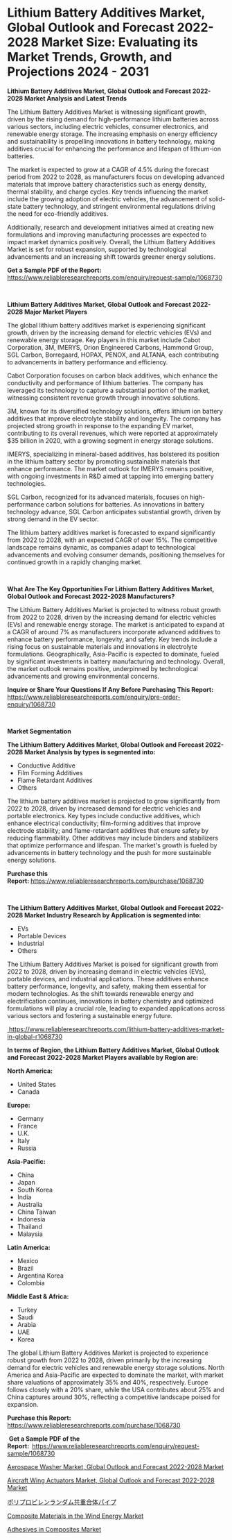 <p><h1>Lithium Battery Additives Market, Global Outlook and Forecast 2022-2028 Market Size: Evaluating its Market Trends, Growth, and Projections 2024 - 2031</h1></p><p><strong>Lithium Battery Additives Market, Global Outlook and Forecast 2022-2028 Market Analysis and Latest Trends</strong></p>
<p><p>The Lithium Battery Additives Market is witnessing significant growth, driven by the rising demand for high-performance lithium batteries across various sectors, including electric vehicles, consumer electronics, and renewable energy storage. The increasing emphasis on energy efficiency and sustainability is propelling innovations in battery technology, making additives crucial for enhancing the performance and lifespan of lithium-ion batteries.</p><p>The market is expected to grow at a CAGR of 4.5% during the forecast period from 2022 to 2028, as manufacturers focus on developing advanced materials that improve battery characteristics such as energy density, thermal stability, and charge cycles. Key trends influencing the market include the growing adoption of electric vehicles, the advancement of solid-state battery technology, and stringent environmental regulations driving the need for eco-friendly additives.</p><p>Additionally, research and development initiatives aimed at creating new formulations and improving manufacturing processes are expected to impact market dynamics positively. Overall, the Lithium Battery Additives Market is set for robust expansion, supported by technological advancements and an increasing shift towards greener energy solutions.</p></p>
<p><strong>Get a Sample PDF of the Report:&nbsp;</strong> <a href="https://www.reliableresearchreports.com/enquiry/request-sample/1068730">https://www.reliableresearchreports.com/enquiry/request-sample/1068730</a></p>
<p>&nbsp;</p>
<p><strong>Lithium Battery Additives Market, Global Outlook and Forecast 2022-2028 Major Market Players</strong></p>
<p><p>The global lithium battery additives market is experiencing significant growth, driven by the increasing demand for electric vehicles (EVs) and renewable energy storage. Key players in this market include Cabot Corporation, 3M, IMERYS, Orion Engineered Carbons, Hammond Group, SGL Carbon, Borregaard, HOPAX, PENOX, and ALTANA, each contributing to advancements in battery performance and efficiency.</p><p>Cabot Corporation focuses on carbon black additives, which enhance the conductivity and performance of lithium batteries. The company has leveraged its technology to capture a substantial portion of the market, witnessing consistent revenue growth through innovative solutions.</p><p>3M, known for its diversified technology solutions, offers lithium ion battery additives that improve electrolyte stability and longevity. The company has projected strong growth in response to the expanding EV market, contributing to its overall revenues, which were reported at approximately $35 billion in 2020, with a growing segment in energy storage solutions.</p><p>IMERYS, specializing in mineral-based additives, has bolstered its position in the lithium battery sector by promoting sustainable materials that enhance performance. The market outlook for IMERYS remains positive, with ongoing investments in R&D aimed at tapping into emerging battery technologies.</p><p>SGL Carbon, recognized for its advanced materials, focuses on high-performance carbon solutions for batteries. As innovations in battery technology advance, SGL Carbon anticipates substantial growth, driven by strong demand in the EV sector.</p><p>The lithium battery additives market is forecasted to expand significantly from 2022 to 2028, with an expected CAGR of over 15%. The competitive landscape remains dynamic, as companies adapt to technological advancements and evolving consumer demands, positioning themselves for continued growth in a rapidly changing market.</p></p>
<p>&nbsp;</p>
<p><strong>What Are The Key Opportunities For Lithium Battery Additives Market, Global Outlook and Forecast 2022-2028 Manufacturers?</strong></p>
<p><p>The Lithium Battery Additives Market is projected to witness robust growth from 2022 to 2028, driven by the increasing demand for electric vehicles (EVs) and renewable energy storage. The market is anticipated to expand at a CAGR of around 7% as manufacturers incorporate advanced additives to enhance battery performance, longevity, and safety. Key trends include a rising focus on sustainable materials and innovations in electrolyte formulations. Geographically, Asia-Pacific is expected to dominate, fueled by significant investments in battery manufacturing and technology. Overall, the market outlook remains positive, underpinned by technological advancements and growing environmental concerns.</p></p>
<p><strong>Inquire or Share Your Questions If Any Before Purchasing This Report:</strong> <a href="https://www.reliableresearchreports.com/enquiry/pre-order-enquiry/1068730">https://www.reliableresearchreports.com/enquiry/pre-order-enquiry/1068730</a></p>
<p>&nbsp;</p>
<p><strong>Market Segmentation</strong></p>
<p><strong>The Lithium Battery Additives Market, Global Outlook and Forecast 2022-2028 Market Analysis by types is segmented into:</strong></p>
<p><ul><li>Conductive Additive</li><li>Film Forming Additives</li><li>Flame Retardant Additives</li><li>Others</li></ul></p>
<p><p>The lithium battery additives market is projected to grow significantly from 2022 to 2028, driven by increased demand for electric vehicles and portable electronics. Key types include conductive additives, which enhance electrical conductivity; film-forming additives that improve electrode stability; and flame-retardant additives that ensure safety by reducing flammability. Other additives may include binders and stabilizers that optimize performance and lifespan. The market's growth is fueled by advancements in battery technology and the push for more sustainable energy solutions.</p></p>
<p><strong>Purchase this Report:&nbsp;</strong><a href="https://www.reliableresearchreports.com/purchase/1068730">https://www.reliableresearchreports.com/purchase/1068730</a></p>
<p>&nbsp;</p>
<p><strong>The Lithium Battery Additives Market, Global Outlook and Forecast 2022-2028 Market Industry Research by Application is segmented into:</strong></p>
<p><ul><li>EVs</li><li>Portable Devices</li><li>Industrial</li><li>Others</li></ul></p>
<p><p>The Lithium Battery Additives Market is poised for significant growth from 2022 to 2028, driven by increasing demand in electric vehicles (EVs), portable devices, and industrial applications. These additives enhance battery performance, longevity, and safety, making them essential for modern technologies. As the shift towards renewable energy and electrification continues, innovations in battery chemistry and optimized formulations will play a crucial role, leading to expanded applications across various sectors and fostering a sustainable energy future.</p></p>
<p><a href="https://www.reliableresearchreports.com/lithium-battery-additives-market-in-global-r1068730">&nbsp;https://www.reliableresearchreports.com/lithium-battery-additives-market-in-global-r1068730</a></p>
<p><strong>In terms of Region, the Lithium Battery Additives Market, Global Outlook and Forecast 2022-2028 Market Players available by Region are:</strong></p>
<p>
    <p> <strong> North America: </strong>
        <ul>
            <li>United States</li>
            <li>Canada</li>
        </ul>
        </p> 
    <p> <strong> Europe: </strong>
        <ul>
            <li>Germany</li>
            <li>France</li>
            <li>U.K.</li>
            <li>Italy</li>
            <li>Russia</li>
        </ul>
        </p> 
    <p> <strong> Asia-Pacific: </strong>
        <ul>
            <li>China</li>
            <li>Japan</li>
            <li>South Korea</li>
            <li>India</li>
            <li>Australia</li>
            <li>China Taiwan</li>
            <li>Indonesia</li>
            <li>Thailand</li>
            <li>Malaysia</li>
        </ul>
        </p> 
    <p> <strong> Latin America: </strong>
        <ul>
            <li>Mexico</li>
            <li>Brazil</li>
            <li>Argentina Korea</li>
            <li>Colombia</li>
        </ul>
        </p> 
    <p> <strong> Middle East & Africa: </strong>
        <ul>
            <li>Turkey</li>
            <li>Saudi</li>
            <li>Arabia</li>
            <li>UAE</li>
            <li>Korea</li>
        </ul>
    </p>
    </p>
<p><p>The global Lithium Battery Additives Market is projected to experience robust growth from 2022 to 2028, driven primarily by the increasing demand for electric vehicles and renewable energy storage solutions. North America and Asia-Pacific are expected to dominate the market, with market share valuations of approximately 35% and 40%, respectively. Europe follows closely with a 20% share, while the USA contributes about 25% and China captures around 30%, reflecting a competitive landscape poised for expansion.</p></p>
<p><strong>Purchase this Report: </strong><a href="https://www.reliableresearchreports.com/purchase/1068730">https://www.reliableresearchreports.com/purchase/1068730</a></p>
<p>&nbsp;<strong>Get a Sample PDF of the Report:&nbsp;&nbsp;</strong><a href="https://www.reliableresearchreports.com/enquiry/request-sample/1068730">https://www.reliableresearchreports.com/enquiry/request-sample/1068730</a></p>
<p><strong></strong></p>
<p><p><a href="https://github.com/rahu1506/Market-Research-Report-List-5/blob/main/aerospace-washer-market-global-outlook-and-forecast-2022-2028-market.md">Aerospace Washer Market, Global Outlook and Forecast 2022-2028 Market</a></p><p><a href="https://github.com/FassouRP/Market-Research-Report-List-6/blob/main/aircraft-wing-actuators-market-global-outlook-and-forecast-2022-2028-market.md">Aircraft Wing Actuators Market, Global Outlook and Forecast 2022-2028 Market</a></p><p><a href="https://medium.com/@evekerluke2023/%E3%83%9D%E3%83%AA%E3%83%97%E3%83%AD%E3%83%94%E3%83%AC%E3%83%B3%E3%83%A9%E3%83%B3%E3%83%80%E3%83%A0%E3%82%B3%E3%83%9D%E3%83%AA%E3%83%9E%E3%83%BC%E3%83%91%E3%82%A4%E3%83%97%E5%B8%82%E5%A0%B4%E3%81%AE%E6%A6%82%E8%A6%81-2024%E5%B9%B4%E3%81%8B%E3%82%892031%E5%B9%B4%E3%81%AE%E3%82%B0%E3%83%AD%E3%83%BC%E3%83%90%E3%83%AB%E5%B8%82%E5%A0%B4%E5%8B%95%E5%90%91%E3%81%A8%E5%B0%86%E6%9D%A5%E3%81%AE%E5%B1%95%E6%9C%9B-a8336de6b5f5">ポリプロピレンランダム共重合体パイプ</a></p><p><a href="https://issuu.com/reportprime-2/docs/composite-materials-in-the-wind-ene_eb8bbb582c14cd">Composite Materials in the Wind Energy Market</a></p><p><a href="https://issuu.com/reportprime-2/docs/adhesives-in-composites-market-size_3a3b0123f15ad4">Adhesives in Composites Market</a></p></p>